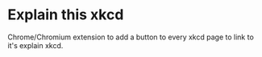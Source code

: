 # Explain this xkcd
Chrome/Chromium extension to add a button to every xkcd page to link to it's explain xkcd.
